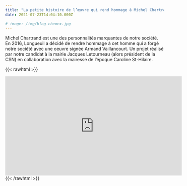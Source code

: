 ```yaml
---
title: "La petite histoire de l’œuvre qui rend hommage à Michel Chartrand"
date: 2021-07-23T14:04:10.000Z

# image: /img/blog-chemex.jpg
---
```


Michel Chartrand est une des personnalités marquantes de notre société. En 2016, Longueuil a décidé de rendre hommage à cet homme qui a forgé notre société avec une oeuvre signée Armand Vaillancourt. Un projet réalisé par notre candidat à la mairie Jacques Letourneau (alors président de la CSN) en collaboration avec la mairesse de l’époque Caroline St-Hilaire.

{{< rawhtml  >}}
<iframe src="https://www.facebook.com/plugins/video.php?height=314&href=https%3A%2F%2Fwww.facebook.com%2FActionLongueuil%2Fvideos%2F192900312781810%2F&show_text=false&width=560&t=0" width="560" height="314" style="border:none;overflow:hidden" scrolling="no" frameborder="0" allowfullscreen="true" allow="autoplay; clipboard-write; encrypted-media; picture-in-picture; web-share" allowFullScreen="true"></iframe>
{{< /rawhtml >}}